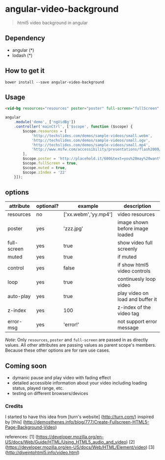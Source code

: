 angular-video-background
========================

> html5 video background in angular

## Dependency
+ angular (*)
+ lodash (*)

## How to get it

```bower install --save angular-video-background```

## Usage
```html
<vid-bg resources="resources" poster="poster" full-screen="fullScreen" muted="muted" z-index="zIndex"></vid-bg>
```
```js
angular
	.module('demo', ['ngVidBg'])
	.controller('mainCtrl', ['$scope', function ($scope) {
		$scope.resources = [
			'http://techslides.com/demos/sample-videos/small.webm',
			'http://techslides.com/demos/sample-videos/small.ogv',
			'http://techslides.com/demos/sample-videos/small.mp4',
			'http://www.msfw.com/accessibility/presentations/flash2009/SkinUnderPlaySeekCaption.swf'
		],
		$scope.poster = 'http://placehold.it/600&text=you%20may%20want%20to%20have%20a%20poster',
		$scope.fullScreen = true,
		$scope.muted = true,
		$scope.zIndex = '22'
	}]);
```

## options

| attribute         | optional? | example              | description                     |
|-------------------|-----------|----------------------|---------------------------------|
| resources         | no        | ['xx.webm','yy.mp4'] | video resources                 |
| poster            | yes       | 'zzz.jpg'            | image shown before image loaded |
| full-screen       | yes       | true                 | show video full screenly        |
| muted             | yes       | true                 | if muted                        |
| control           | yes       | false                | if show html5 video controls    |
| loop              | yes       | true                 | continuesly loop video          |
| auto-play         | yes       | true                 | play video on load and buffer it|
| z-index           | yes       | 100                  | z-index of the video tag        |
| error-msg         | yes       | 'error!'             | not support error message       |

_Note_: Only `resources`, `poster` and `full-screen` are passed in as directly values. All other attributes are passing values as parent scope's members. Because these other options are for rare use cases.

## Coming soon

+ dymanic pause and play video with fading effect
+ detailed accessible information about your video including loading status, played range, etc.
+ testing on different browsers/devices

### Credits
  I started to have this idea from [turn's website] (http://turn.com/)
  inspired by [this] (http://demosthenes.info/blog/777/Create-Fullscreen-HTML5-Page-Background-Video)
  
  references: [1] (https://developer.mozilla.org/en-US/docs/Web/Guide/HTML/Using_HTML5_audio_and_video)
  [2] (https://developer.mozilla.org/en-US/docs/Web/HTML/Element/video)
  [3] (http://diveintohtml5.info/video.html)
